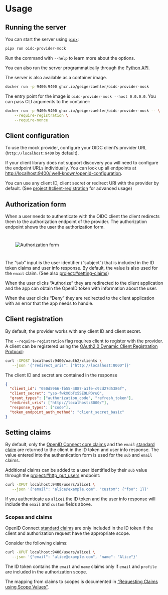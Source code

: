 # Usage

## Running the server

You can start the server using [`pipx`](https://pipx.pypa.io/latest/installation/):

```bash
pipx run oidc-provider-mock
```

Run the command with `--help` to learn more about the options.

You can also run the server programmatically through the [Python API](project:#api).

The server is also available as a container image.

```bash
docker run -p 9400:9400 ghcr.io/geigerzaehler/oidc-provider-mock
```

The entry point for the image is `oidc-provider-mock --host 0.0.0.0`. You can
pass CLI arguments to the container:

```bash
docker run -p 9400:9400 ghcr.io/geigerzaehler/oidc-provider-mock -- \
    --require-registration \
    --require-nonce
```

## Client configuration

To use the mock provider, configure your OIDC client’s provider URL
(`http://localhost:9400` by default).

If your client library does not support discovery you will need to configure
the endpoint URLs individually. You can look up all endpoints at
<http://localhost:9400/.well-known/openid-configuration>.

You can use any client ID, client secret or redirect URI with the provider by
default. (See <project:#client-registration> for advanced usage)

## Authorization form

When a user needs to authenticate with the OIDC client the client redirects them
to the authorization endpoint of the provider. The authorization endpoint shows
the user the authorization form.

<div class="app-frame mac wireframe" style="margin: 2.5rem 2rem">
<img src="_static/auth-form.webp" alt="Authorization form">
</div>

The “sub” input is the user identifier (“subject”) that is included in the ID
token claims and user info response. By default, the value is also used for the
`email` claim. (See also <project:#setting-claims>)

When the user clicks “Authorize” they are redirected to the client application
and the app can obtain the OpenID token with information about the user.

When the user clicks “Deny” they are redirected to the client application with
an error that the app needs to handle.

## Client registration

By default, the provider works with any client ID and client secret.

The `--require-registration` flag requires client to register with the provider.
A client can be registered using the [OAuth2.0 Dynamic Client Registration
Protocol](https://datatracker.ietf.org/doc/html/rfc7591):

```bash
curl -XPOST localhost:9400/oauth2/clients \
   --json '{"redirect_uris": ["http://localhost:8000"]}'
```

The client ID and secret are contained in the response

```json
{
  "client_id": "050d5966-fb55-4887-a1fe-c9cd27d5386f",
  "client_secret": "yso-fwkXObTx5SEOLPDruQ",
  "grant_types": ["authorization_code", "refresh_token"],
  "redirect_uris": ["http://localhost:8000/"],
  "response_types": ["code"],
  "token_endpoint_auth_method": "client_secret_basic"
}
```

## Setting claims

By default, only the [OpenID Connect core claims][core claims] and the `email`
[standard claim][standard claims] are returned to the client in the ID token and
user info response. The value entered into the authentication form is used for
the `sub` and `email` claims.

Additional claims can be added to a user identified by their `sub` value through
the <project:#http_put_users> endpoint:

```bash
curl -XPUT localhost:9400/users/alice1 \
   --json '{"email": "alice@example.com", "custom": {"foo": 1}}'
```

If you authenticate as `alice1` the ID token and the user info response will
include the `email` and `custom` fields above.

### Scopes and claims

OpenID Connect [standard claims][] are only included in the ID token if the
client and authorization request have the appropriate scope.

Consider the following claims:

```bash
curl -XPUT localhost:9400/users/alice1 \
   --json '{"email": "alice@example.com", "name": "Alice"}'
```

The ID token contains the `email` and `name` claims only if `email` and
`profile` are included in the authorization scope.

The mapping from claims to scopes is documented in [“Requesting Claims using
Scope Values”][scope claims].

[core claims]: https://openid.net/specs/openid-connect-core-1_0.html#IDToken
[standard claims]: https://openid.net/specs/openid-connect-core-1_0.html#StandardClaims
[scope claims]: https://openid.net/specs/openid-connect-core-1_0.html#ScopeClaims
